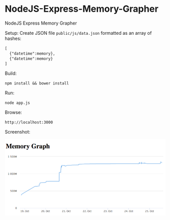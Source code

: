 # NodeJS-Express-Memory-Grapher
NodeJS Express Memory Grapher

Setup:
Create JSON file `public/js/data.json` formatted as an array of hashes:
```
[
  {"datetime":memory},
  {"datetime":memory}  
]
```

Build:
```
npm install && bower install
```

Run:
```
node app.js
```

Browse:
```
http://localhost:3000
```

Screenshot:

![Memory Graph](https://github.com/EricLondon/NodeJS-Express-Memory-Grapher/blob/master/screenshot.png?raw=true "Memory Graph")

